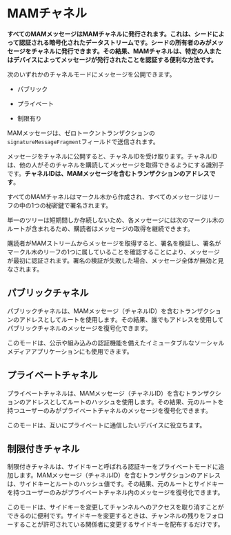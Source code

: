 # MAMチャネル
<!-- # MAM channels -->

**すべてのMAMメッセージはMAMチャネルに発行されます。これは、シードによって認証される暗号化されたデータストリームです。シードの所有者のみがメッセージをチャネルに発行できます。その結果、MAMチャネルは、特定の人またはデバイスによってメッセージが発行されたことを認証する便利な方法です。**
<!-- **All MAM messages are published to MAM channels, which are encrypted data streams that are authenticated by a seed. Only the seed owner can publish messages to a channel. As a result, MAM channels are a useful way of authenticating that messages were published by a certain person or device.** -->

次のいずれかのチャネルモードにメッセージを公開できます。
<!-- You can publish messages to any of the following channel modes: -->

* パブリック
<!-- * Public -->
* プライベート
<!-- * Private -->
* 制限有り
<!-- * Restricted -->

MAMメッセージは、ゼロトークントランザクションの`signatureMessageFragment`フィールドで送信されます。
<!-- MAM messages are sent in the `signatureMessageFragment` field of zero-value transactions. -->

メッセージをチャネルに公開すると、チャネルIDを受け取ります。チャネルIDは、他の人がそのチャネルを購読してメッセージを取得できるようにする識別子です。**チャネルIDは、MAMメッセージを含むトランザクションのアドレスです**。
<!-- When you publish messages to any channel, you receive a channel ID, which is the identifier that allows others to subscribe to it and fetch your messages. **A Channel ID is the address of the transaction that contains the MAM message**. -->

すべてのMAMチャネルはマークル木から作成され、すべてのメッセージはリーフの中の1つの秘密鍵で署名されます。
<!-- All MAM channels are created from a Merkle tree, where all messages are signed with one of the private keys in the leaves. -->

単一のツリーは短期間しか存続しないため、各メッセージには次のマークル木のルートが含まれるため、購読者はメッセージの取得を継続できます。
<!-- Because a single tree lasts for only a short period of time, each message contains the root of the next Merkle tree to allow the subscriber to continue fetching messages. -->

購読者がMAMストリームからメッセージを取得すると、署名を検証し、署名がマークル木のリーフの1つに属していることを確認することにより、メッセージが最初に認証されます。署名の検証が失敗した場合、メッセージ全体が無効と見なされます。
<!-- When a subscriber fetches messages from a MAM stream, the message is first authenticated by validating the signature and verifying that the signature belongs to one of the Merkle tree's leaves. If the signature verification fails, the entire message is considered invalid. -->

## パブリックチャネル
<!-- ## Public channels -->

パブリックチャネルは、MAMメッセージ（チャネルID）を含むトランザクションのアドレスとしてルートを使用します。その結果、誰でもアドレスを使用してパブリックチャネルのメッセージを復号化できます。
<!-- Public channels use the root as the address of the transaction that contains the MAM message (channel ID). As a result, anyone can decrypt messages in a public channel by using the address. -->

このモードは、公示や組み込みの認証機能を備えたイミュータブルなソーシャルメディアアプリケーションにも使用できます。
<!-- This mode could be used for public announcements or even a immutable social media application with built-in authentication. -->

## プライベートチャネル
<!-- ## Private channels -->

プライベートチャネルは、MAMメッセージ（チャネルID）を含むトランザクションのアドレスとしてルートのハッシュを使用します。その結果、元のルートを持つユーザーのみがプライベートチャネルのメッセージを復号化できます。
<!-- Private channels use the hash of the root as the address of the transaction that contains the MAM message (channel ID). As a result, only those with the original root can decrypt the messages in a private channel. -->

このモードは、互いにプライベートに通信したいデバイスに役立ちます。
<!-- This mode is useful for devices that want to communicate in private among each other. -->

## 制限付きチャネル
<!-- ## Restricted channels -->

制限付きチャネルは、サイドキーと呼ばれる認証キーをプライベートモードに追加します。MAMメッセージ（チャネルID）を含むトランザクションのアドレスは、サイドキーとルートのハッシュ値です。その結果、元のルートとサイドキーを持つユーザーのみがプライベートチャネル内のメッセージを復号化できます。
<!-- Restricted channels adds an authorization key, called the side key, to private mode. The address of the transaction that contains the MAM message (channel ID) is the hash of the side key and the root. As a result, only those with the original root and the side key can decrypt messages in a private channel. -->

このモードは、サイドキーを変更してチャンネルへのアクセスを取り消すことができるのに便利です。サイドキーを変更するときは、チャンネルの残りをフォローすることが許可されている関係者に変更するサイドキーを配布するだけです。
<!-- This mode is useful for being able to revoke access to the channel by changing the side key. When you change a side key, you just need to distribute it to the parties that are allowed to follow the rest of the channel. -->
